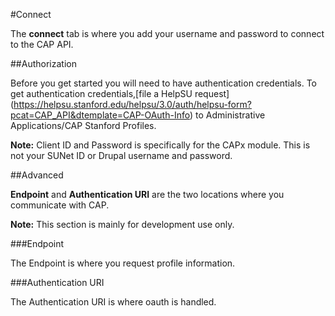 #Connect

The **connect** tab is where you add your username and password to connect to the CAP API.

##Authorization

Before you get started you will need to have authentication credentials. To get authentication credentials,[file a HelpSU request] (https://helpsu.stanford.edu/helpsu/3.0/auth/helpsu-form?pcat=CAP_API&dtemplate=CAP-OAuth-Info) to Administrative Applications/CAP Stanford Profiles.

**Note:** Client ID and Password is specifically for the CAPx module. This is not your SUNet ID or Drupal username and password.

##Advanced

**Endpoint** and **Authentication URI** are the two locations where you communicate with CAP.

**Note:** This section is mainly for development use only.

###Endpoint

The Endpoint is where you request profile information.

###Authentication URI

The Authentication URI is where oauth is handled.
